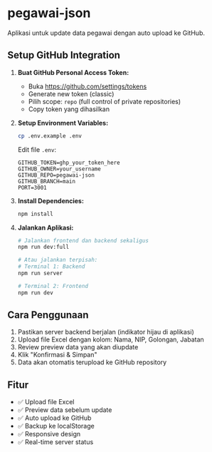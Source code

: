# pegawai-json

Aplikasi untuk update data pegawai dengan auto upload ke GitHub.

## Setup GitHub Integration

1. **Buat GitHub Personal Access Token:**
   - Buka https://github.com/settings/tokens
   - Generate new token (classic)
   - Pilih scope: `repo` (full control of private repositories)
   - Copy token yang dihasilkan

2. **Setup Environment Variables:**
   ```bash
   cp .env.example .env
   ```
   
   Edit file `.env`:
   ```env
   GITHUB_TOKEN=ghp_your_token_here
   GITHUB_OWNER=your_username
   GITHUB_REPO=pegawai-json
   GITHUB_BRANCH=main
   PORT=3001
   ```

3. **Install Dependencies:**
   ```bash
   npm install
   ```

4. **Jalankan Aplikasi:**
   ```bash
   # Jalankan frontend dan backend sekaligus
   npm run dev:full
   
   # Atau jalankan terpisah:
   # Terminal 1: Backend
   npm run server
   
   # Terminal 2: Frontend  
   npm run dev
   ```

## Cara Penggunaan

1. Pastikan server backend berjalan (indikator hijau di aplikasi)
2. Upload file Excel dengan kolom: Nama, NIP, Golongan, Jabatan
3. Review preview data yang akan diupdate
4. Klik "Konfirmasi & Simpan" 
5. Data akan otomatis terupload ke GitHub repository

## Fitur

- ✅ Upload file Excel
- ✅ Preview data sebelum update
- ✅ Auto upload ke GitHub
- ✅ Backup ke localStorage
- ✅ Responsive design
- ✅ Real-time server status
